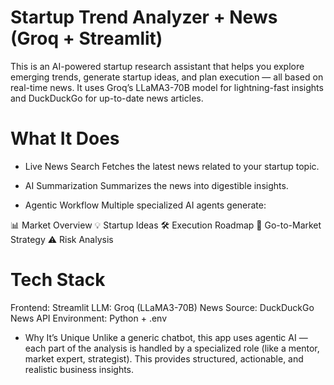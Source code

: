 # Startup Trend Analyzer + News (Groq + Streamlit)
This is an AI-powered startup research assistant that helps you explore emerging trends, generate startup ideas, and plan execution — all based on real-time news. It uses Groq’s LLaMA3-70B model for lightning-fast insights and DuckDuckGo for up-to-date news articles.

# What It Does
- Live News Search
Fetches the latest news related to your startup topic.

- AI Summarization
Summarizes the news into digestible insights.

- Agentic Workflow
Multiple specialized AI agents generate:

📊 Market Overview
💡 Startup Ideas
🛠️ Execution Roadmap
📢 Go-to-Market Strategy
⚠️ Risk Analysis

# Tech Stack
Frontend: Streamlit
LLM: Groq (LLaMA3-70B)
News Source: DuckDuckGo News API
Environment: Python + .env

- Why It’s Unique
Unlike a generic chatbot, this app uses agentic AI — each part of the analysis is handled by a specialized role (like a mentor, market expert, strategist). This provides structured, actionable, and realistic business insights.
